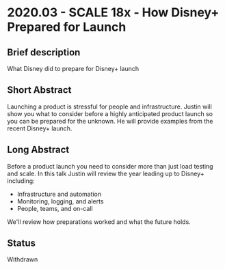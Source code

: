 # 2020.03 - SCALE 18x - How Disney+ Prepared for Launch

## Brief description

What Disney did to prepare for Disney+ launch

## Short Abstract

Launching a product is stressful for people and infrastructure.
Justin will show you what to consider before a highly anticipated product launch so you can be prepared for the unknown.
He will provide examples from the recent Disney+ launch.

## Long Abstract

Before a product launch you need to consider more than just load testing and scale. In this talk Justin will review the year leading up to Disney+ including:

* Infrastructure and automation
* Monitoring, logging, and alerts
* People, teams, and on-call

We'll review how preparations worked and what the future holds.

## Status
Withdrawn
